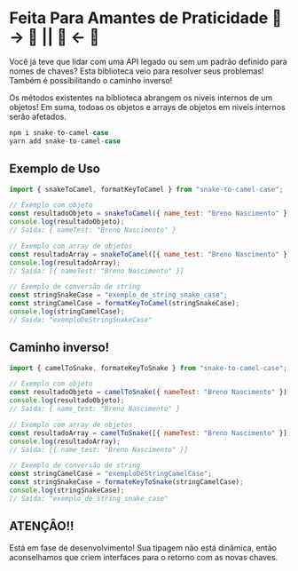 # Feita Para Amantes de Praticidade 🐍 -> 🐫 || 🐍 <- 🐫

Você já teve que lidar com uma API legado ou sem um padrão definido para nomes de chaves? Esta biblioteca veio para resolver seus problemas!
Também é possibilitando o caminho inverso!

Os métodos existentes na biblioteca abrangem os niveis internos de um objetos!
Em suma, todoas os objetos e arrays de objetos em niveis internos serão afetados.

```javascript
npm i snake-to-camel-case
yarn add snake-to-camel-case
```

## Exemplo de Uso

```javascript
import { snakeToCamel, formatKeyToCamel } from "snake-to-camel-case";

// Exemplo com objeto
const resultadoObjeto = snakeToCamel({ name_test: "Breno Nascimento" });
console.log(resultadoObjeto);
// Saída: { nameTest: "Breno Nascimento" }

// Exemplo com array de objetos
const resultadoArray = snakeToCamel([{ name_test: "Breno Nascimento" }]);
console.log(resultadoArray);
// Saída: [{ nameTest: "Breno Nascimento" }]

// Exemplo de conversão de string
const stringSnakeCase = "exemplo_de_string_snake_case";
const stringCamelCase = formatKeyToCamel(stringSnakeCase);
console.log(stringCamelCase);
// Saída: "exemploDeStringSnakeCase"
```

## Caminho inverso!

```javascript
import { camelToSnake, formateKeyToSnake } from "snake-to-camel-case";

// Exemplo com objeto
const resultadoObjeto = camelToSnake({ nameTest: "Breno Nascimento" });
console.log(resultadoObjeto);
// Saída: { name_test: "Breno Nascimento" }

// Exemplo com array de objetos
const resultadoArray = camelToSnake([{ nameTest: "Breno Nascimento" }]);
console.log(resultadoArray);
// Saída: [{ name_test: "Breno Nascimento" }]

// Exemplo de conversão de string
const stringCamelCase = "exemploDeStringCamelCase";
const stringSnakeCase = formateKeyToSnake(stringCamelCase);
console.log(stringSnakeCase);
// Saída: "exemplo_de_string_snake_case"
```

## ATENÇÂO!!

Está em fase de desenvolvimento! Sua tipagem não está dinâmica, então aconselhamos que criem interfaces para o retorno com as novas chaves.
